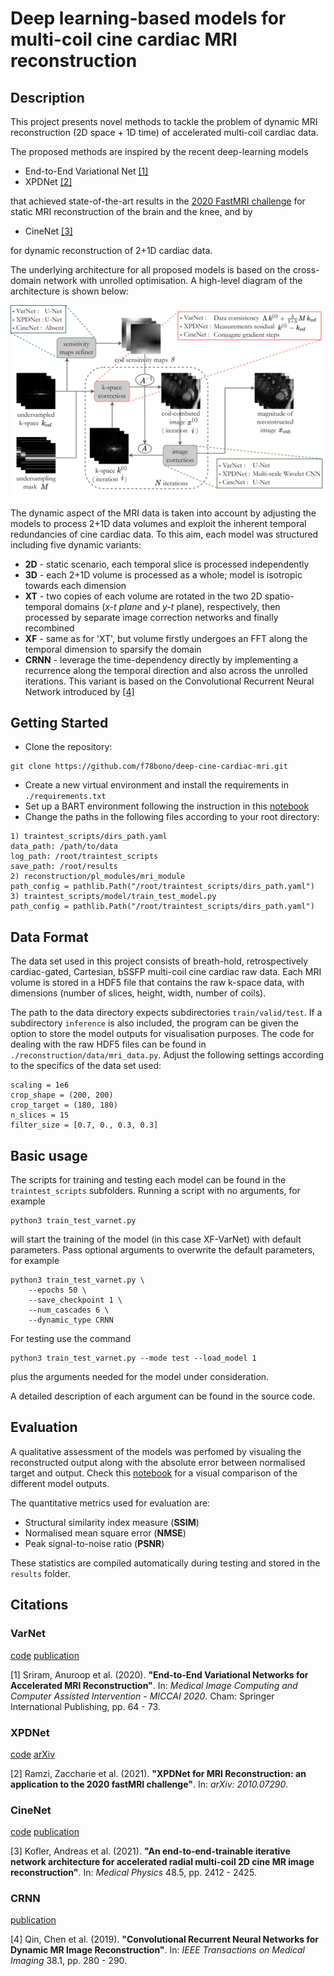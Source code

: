 # Deep learning-based models for multi-coil cine cardiac MRI reconstruction
## Description

This project presents novel methods to tackle the problem of dynamic MRI
reconstruction (2D space + 1D time) of accelerated multi-coil cardiac data.

The proposed methods are inspired by the recent deep-learning models
- End-to-End Variational Net [[1]](#VarNet)
- XPDNet [[2]](#XPDNet)

that achieved state-of-the-art results in the [2020 FastMRI challenge](https://fastmri.org/leaderboards/challenge/)
for static MRI reconstruction of the brain and the knee, and by
- CineNet [[3]](#CineNet)

for dynamic reconstruction of 2+1D cardiac data.

The underlying architecture for all proposed models is based on the cross-domain
network with unrolled optimisation. A high-level diagram of the architecture is
shown below:

<img src="./docs/crossnet.png" width="500"/>

The dynamic aspect of the MRI data is taken into account by adjusting the models
to process 2+1D data volumes and exploit the inherent temporal redundancies of
cine cardiac data. To this aim, each model was structured including five dynamic
variants:
- **2D** - static scenario, each temporal slice is processed independently
- **3D** - each 2+1D volume is processed as a whole; model is isotropic towards
each dimension
- **XT** - two copies of each volume are rotated in the two 2D spatio-temporal
domains (*x-t plane* and *y-t* plane), respectively, then processed by separate
image correction networks and finally recombined
- **XF** - same as for 'XT', but volume firstly undergoes an FFT along the temporal
dimension to sparsify the domain
- **CRNN** - leverage the time-dependency directly by implementing a recurrence
along the temporal direction and also across the unrolled iterations. This variant
is based on the Convolutional Recurrent Neural Network introduced by [[4]](#CRNN)

## Getting Started
- Clone the repository:
```
git clone https://github.com/f78bono/deep-cine-cardiac-mri.git
```
- Create a new virtual environment and install the requirements in `./requirements.txt`
- Set up a BART environment following the instruction in this [notebook](./notebooks/BART_setup.ipynb)
- Change the paths in the following files according to your root directory:
```
1) traintest_scripts/dirs_path.yaml
data_path: /path/to/data
log_path: /root/traintest_scripts
save_path: /root/results
2) reconstruction/pl_modules/mri_module
path_config = pathlib.Path("/root/traintest_scripts/dirs_path.yaml")
3) traintest_scripts/model/train_test_model.py
path_config = pathlib.Path("/root/traintest_scripts/dirs_path.yaml")
```

## Data Format
The data set used in this project consists of breath-hold, retrospectively
cardiac-gated, Cartesian, bSSFP multi-coil cine cardiac raw data. Each MRI volume
is stored in a HDF5 file that contains the raw k-space data, with dimensions
(number of slices, height, width, number of coils).

The path to the data directory expects subdirectories `train/valid/test`. If a
subdirectory `inference` is also included, the program can be given the option
to store the model outputs for visualisation purposes. The code for dealing with
the raw HDF5 files can be found in `./reconstruction/data/mri_data.py`. Adjust the
following settings according to the specifics of the data set used:
```
scaling = 1e6
crop_shape = (200, 200)
crop_target = (180, 180)
n_slices = 15
filter_size = [0.7, 0., 0.3, 0.3]
```

## Basic usage
The scripts for training and testing each model can be found in the `traintest_scripts` 
subfolders. Running a script with no arguments, for example
```
python3 train_test_varnet.py
``` 
will start the training of the model (in this case XF-VarNet) with default parameters.
Pass optional arguments to overwrite the default parameters, for example
```
python3 train_test_varnet.py \
    --epochs 50 \
    --save_checkpoint 1 \
    --num_cascades 6 \
    --dynamic_type CRNN
```
For testing use the command
```
python3 train_test_varnet.py --mode test --load_model 1
```
plus the arguments needed for the model under consideration.

A detailed description of each argument can be found in the source code.

## Evaluation
A qualitative assessment of the models was perfomed by visualing the reconstructed
output along with the absolute error between normalised target and output. Check this
[notebook](./notebooks/reconstruction_visualisation.ipynb) for a visual comparison of
the different model outputs.

The quantitative metrics used for evaluation are:
- Structural similarity index measure (**SSIM**)
- Normalised mean square error (**NMSE**)
- Peak signal-to-noise ratio (**PSNR**)

These statistics are compiled automatically during testing and stored in the `results`
folder.

## Citations
### VarNet
[code](https://github.com/facebookresearch/fastMRI) [publication](https://link.springer.com/chapter/10.1007/978-3-030-59713-9_7)

[1] Sriram, Anuroop et al. (2020). **"End-to-End Variational Networks for Accelerated MRI Reconstruction"**. In: *Medical Image Computing and Computer Assisted Intervention - MICCAI 2020*. Cham: Springer International Publishing, pp. 64 - 73.

### XPDNet
[code](https://github.com/zaccharieramzi/fastmri-reproducible-benchmark) [arXiv](https://arxiv.org/abs/2010.07290)

[2] Ramzi, Zaccharie et al. (2021). **"XPDNet for MRI Reconstruction: an application to the 2020 fastMRI challenge"**. In: *arXiv: 2010.07290*.

### CineNet
[code](https://github.com/koflera/DynamicRadCineMRI) [publication](https://aapm.onlinelibrary.wiley.com/doi/10.1002/mp.14809)

[3] Kofler, Andreas et al. (2021). **"An end-to-end-trainable iterative network architecture for accelerated radial multi-coil 2D cine MR image reconstruction"**. In: *Medical Physics* 48.5, pp. 2412 - 2425.

### CRNN
[publication](https://ieeexplore.ieee.org/document/8425639/)

[4] Qin, Chen et al. (2019). **"Convolutional Recurrent Neural Networks for Dynamic MR Image Reconstruction"**. In: *IEEE Transactions on Medical Imaging* 38.1, pp. 280 - 290.
